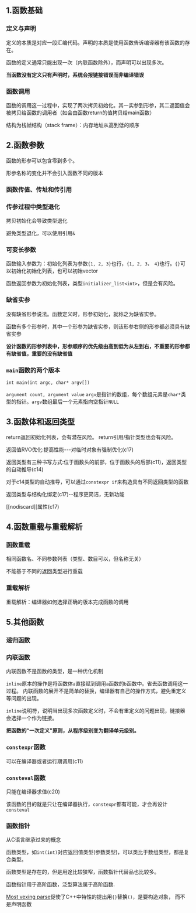 ## 1.函数基础
### 定义与声明
定义的本质是对应一段汇编代码。声明的本质是使用函数告诉编译器有该函数的存在。

函数的定义通常只能出现一次（内联函数除外），而声明可以出现多次。

**当函数没有定义只有声明时，系统会报链接错误而非编译错误**

### 函数调用
函数的调用这一过程中，实现了两次拷贝初始化。其一实参到形参，其二返回值会被拷贝给函数的调用者（如会由函数return的值拷贝给main函数）

结构为栈帧结构（stack frame）：内存地址从高到低的顺序



## 2.函数参数
函数的形参可以包含零到多个。

形参名称的变化并不会引入函数不同的版本



### 函数传值、传址和传引用

### 传参过程中类型退化
拷贝初始化会导致类型退化

避免类型退化，可以使用引用`&`

### 可变长参数
函数输入参数为：初始化列表为参数`{1, 2, 3}`也行，`{1, 2, 3， 4}`也行。`{}`可以初始化初始化列表，也可以初始vector

函数返回参数为初始化列表，类型`initializer_list<int>`，但是会有风险。

### 缺省实参
没有缺省形参说法。函数定义时，形参初始化，就称之为缺省实参。

函数有多个形参时，其中一个形参为缺省实参，则该形参右侧的形参都必须具有缺省实参

**设计函数的形参列表中，形参顺序的优先级由高到低为从左到右，不重要的形参都有缺省值，重要的没有缺省值**

### `main`函数的两个版本
`int main(int argc, char* argv[])`

`argument count, argument value` `argv`是指针的数组，每个数组元素是`char*`类型的指针。`argv`数组最后一个元素指向空指针`NULL`

## 3.函数体和返回类型

return返回初始化列表，会有潜在风险。 return引用/指针类型也会有风险。

返回值RVO优化:提高性能---对临时对象有强制优化(c17)

返回类型有三种书写方式:位于函数头的前部，位于函数头的后部(c11)，返回类型的自动推导(c14)

对于c14类型的自动推导，可以通过`constexpr if`来构造具有不同返回类型的函数

返回类型与结构化绑定(c17)--程序更简洁，无新功能

[[nodiscard]]属性(c17)

## 4.函数重载与重载解析
### 函数重载

相同函数名、不同参数列表（类型、数目可以，但名称无关）

不能基于不同的返回类型进行重载

### 重载解析

重载解析：编译器如何选择正确的版本完成函数的调用


## 5.其他函数
### 递归函数

### 内联函数
内联函数不是函数的类型，是一种优化机制

`inline`原本的操作是将函数体`a`直接赋到调用`a`函数的`b`函数中。省去函数调用这一过程。
内联函数的展开不是简单的替换，编译器有自己的操作方式，避免重定义等问题的出现。

`inline`说明符，说明当出现多次函数定义时，不会有重定义的问题出现，链接器会选择一个作为链接。

**把函数的“一次定义”原则，从程序级别变为翻译单元级别。**

### `constexpr`函数
可以在编译器或者运行期调用(c11)

### `consteval`函数
只能在编译器求值(c20)

该函数的目的就是只让在编译器执行，`constexpr`都有可能，才会再设计`consteval`

### 函数指针
从C语言继承过来的概念

函数类型，如`int(int)`对应返回值类型(参数类型)，可以类比于数组类型，都是复合类型。

函数类型是存在的，但是用途比较狭窄，函数指针代替品也比较多。

函数指针用于高阶函数，泛型算法属于高阶函数.

[Most vexing parse](https://en.wikipedia.org/wiki/Most_vexing_parse)促使了C++中特性的提出用`{}`替换`()`，是要构造对象，
而不是声明函数
 